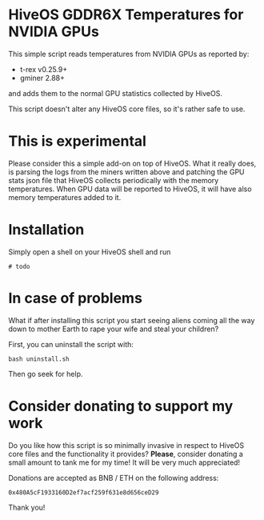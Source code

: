 # HiveOS GDDR6X Temperatures for NVIDIA GPUs

This simple script reads temperatures from NVIDIA GPUs as reported by:

- t-rex v0.25.9+
- gminer 2.88+

and adds them to the normal GPU statistics collected by HiveOS.

This script doesn't alter any HiveOS core files, so it's rather safe to use.

# This is experimental
Please consider this a simple add-on on top of HiveOS.
What it really does, is parsing the logs from the miners written above and patching the GPU stats json file that HiveOS collects periodically with the memory temperatures. When GPU data will be reported to HiveOS, it will have also memory temperatures added to it.

# Installation
Simply open a shell on your HiveOS shell and run
```
# todo
```

# In case of problems
What if after installing this script you start seeing aliens coming all the way down to mother Earth to rape your wife and steal your children?

First, you can uninstall the script with:

`bash uninstall.sh`

Then go seek for help.

# Consider donating to support my work
Do you like how this script is so minimally invasive in respect to HiveOS core files and the functionality it provides? **Please**, consider donating a small amount to tank me for my time! It will be very much appreciated!

Donations are accepted as BNB / ETH on the following address:

```0x480A5cF1933160D2ef7acf259f631e8d656ceD29```

Thank you!